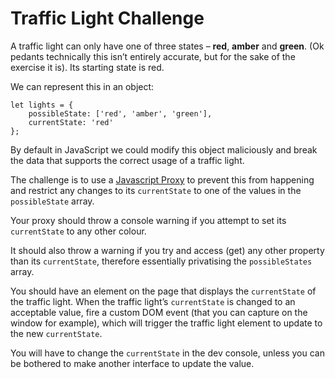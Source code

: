 # Traffic Light Challenge

A traffic light can only have one of three states – **red**, **amber** and **green**. (Ok pedants technically this isn’t entirely accurate, but for the sake of the exercise it is). Its starting state is red.

We can represent this in an object:

```
let lights = {
    possibleState: ['red', 'amber', 'green'],
    currentState: 'red'
};
```

By default in JavaScript we could modify this object maliciously and break the data that supports the correct usage of a traffic light.

The challenge is to use a [Javascript Proxy](https://developer.mozilla.org/en-US/docs/Web/JavaScript/Reference/Global_Objects/Proxy) to prevent this from happening and restrict any changes to its `currentState` to one of the values in the `possibleState` array.

Your proxy should throw a console warning if you attempt to set its `currentState` to any other colour.

It should also throw a warning if you try and access (get) any other property than its `currentState`, therefore essentially privatising the `possibleStates` array.

You should have an element on the page that displays the `currentState` of the traffic light. When the traffic light’s `currentState` is changed to an acceptable value, fire a custom DOM event (that you can capture on the window for example), which will trigger the traffic light element to update to the new `currentState`.

You will have to change the `currentState` in the dev console, unless you can be bothered to make another interface to update the value.

